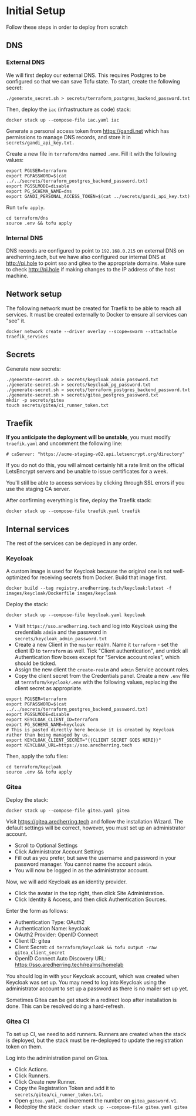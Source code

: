 # Initial Setup

Follow these steps in order to deploy from scratch

## DNS

### External DNS

We will first deploy our external DNS. This requires Postgres to be configured
so that we can save Tofu state. To start, create the following secret:

    ./generate_secret.sh > secrets/terraform_postgres_backend_password.txt

Then, deploy the `iac` (infrastructure as code) stack:

    docker stack up --compose-file iac.yaml iac

Generate a personal access token from https://gandi.net which has permissions to
manage DNS records, and store it in `secrets/gandi_api_key.txt.`

Create a new file in `terraform/dns` named `.env`. Fill it with the following
values:

    export PGUSER=terraform
    export PGPASSWORD=$(cat ../../secrets/terraform_postgres_backend_password.txt)
    export PGSSLMODE=disable
    export PG_SCHEMA_NAME=dns
    export GANDI_PERSONAL_ACCESS_TOKEN=$(cat ../secrets/gandi_api_key.txt)

Run `tofu apply`.

    cd terraform/dns
    source .env && tofu apply

### Internal DNS

DNS records are configured to point to `192.168.0.215` on external DNS on
aredherring.tech, but we have also configured our internal DNS at http://pi.hole
to point sso and gitea to the appropriate domains. Make sure to check
http://pi.hole if making changes to the IP address of the host machine.

## Network setup

The following network must be created for Traefik to be able to reach all
services. It must be created externally to Docker to ensure all services can
"see" it.

    docker network create --driver overlay --scope=swarm --attachable traefik_services

## Secrets

Generate new secrets:

    ./generate-secret.sh > secrets/keycloak_admin_password.txt
    ./generate-secret.sh > secrets/keycloak_pg_password.txt
    ./generate-secret.sh > secrets/terraform_postgres_backend_password.txt
    ./generate-secret.sh > secrets/gitea_postgres_password.txt
    mkdir -p secrets/gitea
    touch secrets/gitea/ci_runner_token.txt

## Traefik

**If you anticipate the deployment will be unstable**, you must modify
`traefik.yaml` and uncomment the following line:

    # caServer: "https://acme-staging-v02.api.letsencrypt.org/directory"

If you do not do this, you will almost certainly hit a rate limit on the
official LetsEncrypt servers and be unable to issue certificates for a week.

You'll still be able to access services by clicking through SSL errors if you
use the staging CA server.

After confirming everything is fine, deploy the Traefik stack:

    docker stack up --compose-file traefik.yaml traefik

## Internal services

The rest of the services can be deployed in any order.

### Keycloak

A custom image is used for Keycloak because the original one is not
well-optimized for receiving secrets from Docker. Build that image first.

    docker build --tag registry.aredherring.tech/keycloak:latest -f images/keycloak/Dockerfile images/keycloak

Deploy the stack:

    docker stack up --compose-file keycloak.yaml keycloak

- Visit `https://sso.aredherring.tech` and log into Keycloak using the
  credentials `admin` and the password in `secrets/keycloak_admin_password.txt`
- Create a new Client in the `master` realm. Name it `terraform` - set the
  client ID to `terraform` as well. Tick "Client authentication", and untick all
  Authentication flow boxes except for "Service account roles", which should be
  ticked.
- Assign the new client the `create-realm` and `admin` Service account roles.
- Copy the client secret from the Credentials panel. Create a new `.env` file at
  `terraform/keycloak/.env` with the following values, replacing the client
  secret as appropriate.

```
export PGUSER=terraform
export PGPASSWORD=$(cat ../../secrets/terraform_postgres_backend_password.txt)
export PGSSLMODE=disable
export KEYCLOAK_CLIENT_ID=terraform
export PG_SCHEMA_NAME=keycloak
# This is pasted directly here because it is created by Keycloak rather than being managed by us.
export KEYCLOAK_CLIENT_SECRET="{{CLIENT SECRET GOES HERE}}"
export KEYCLOAK_URL=https://sso.aredherring.tech
```

Then, apply the tofu files:

    cd terraform/keycloak
    source .env && tofu apply

### Gitea

Deploy the stack:

    docker stack up --compose-file gitea.yaml gitea

Visit https://gitea.aredherring.tech and follow the installation Wizard. The
default settings will be correct, however, you must set up an administrator
account.

- Scroll to Optional Settings
- Click Administrator Account Settings
- Fill out as you prefer, but save the username and password in your password
  manager. You cannot name the account `admin`.
- You will now be logged in as the administrator account.

Now, we will add Keycloak as an identity provider.

- Click the avatar in the top right, then click Site Administration.
- Click Identity & Access, and then click Authentication Sources.

Enter the form as follows:

- Authentication Type: OAuth2
- Authentication Name: keycloak
- OAuth2 Provider: OpenID Connect
- Client ID: gitea
- Client Secret: `cd terraform/keycloak && tofu output -raw gitea_client_secret`
- OpenID Connect Auto Discovery URL: https://sso.aredherring.tech/realms/homelab

You should log in with your Keycloak account, which was created when Keycloak
was set up. You may need to log into Keycloak using the administrator account to
set up a password as there is no mailer set up yet.

Sometimes Gitea can be get stuck in a redirect loop after installation is done.
This can be resolved doing a hard-refresh.

### Gitea CI

To set up CI, we need to add runners. Runners are created when the stack is
deployed, but the stack must be re-deployed to update the registration token on
them.

Log into the administration panel on Gitea.

- Click Actions.
- Click Runners.
- Click Create new Runner.
- Copy the Registration Token and add it to `secrets/gitea/ci_runner_token.txt`.
- Open `gitea.yaml`, and increment the number on `gitea_password.v1`.
- Redeploy the stack: `docker stack up --compose-file gitea.yaml gitea`
